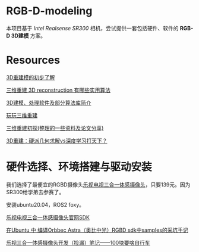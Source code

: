 # RGB-D-modeling

本项目基于 *Intel Realsense SR300* 相机，尝试提供一套包括硬件、软件的 **RGB-D 3D建模** 方案。

# Resources

[3D重建模的初步了解](https://blog.csdn.net/liujiandu101/article/details/81952719)

[三维重建 3D reconstruction 有哪些实用算法](https://www.zhihu.com/question/29885222?sort=created)

[3D建模、处理软件及部分算法库简介](https://blog.csdn.net/ruibin_cao/article/details/89011000)

[玩玩三维重建](http://planckscale.info/tag/3d重建/)

[三维重建初探(整理的一些资料及论文分享)](https://www.jianshu.com/p/f33b3d440f7d)

[3D重建：硬派几何求解vs深度学习打天下？](https://baijiahao.baidu.com/s?id=1638472363380388763&wfr=spider&for=pc)

# 硬件选择、环境搭建与驱动安装

我们选择了最便宜的RGBD摄像头[乐视电视三合一体感摄像头](https://item.taobao.com/item.htm?id=553754158770)，只要139元。因为SR300给学弟去参赛了。

安装ubuntu20.04，ROS2 foxy。

[乐视电视三合一体感摄像头官网SDK](https://orbbec3d.com/develop/)

[在Ubuntu 中 编译Orbbec Astra（奥比中光）RGBD sdk中samples的采坑手记](https://blog.csdn.net/yzlh2009/article/details/96896457)

[乐视三合一体感摄像头开发（捡漏）笔记——100块要啥自行车](https://blog.csdn.net/weixin_43180356/article/details/89441824)


